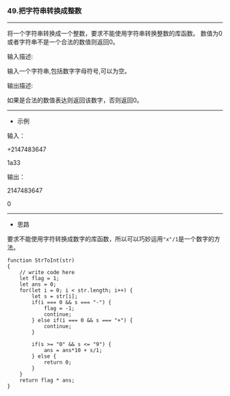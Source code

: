 ### 49.把字符串转换成整数

---

将一个字符串转换成一个整数，要求不能使用字符串转换整数的库函数。 数值为0或者字符串不是一个合法的数值则返回0。

输入描述:

输入一个字符串,包括数字字母符号,可以为空。

输出描述:

如果是合法的数值表达则返回该数字，否则返回0。

---

* 示例

输入：

+2147483647

1a33

输出：

2147483647

0

---

* 思路

要求不能使用字符转换成数字的库函数，所以可以巧妙运用`"x"/1`是一个数字的方法。

``` JS
function StrToInt(str)
{
    // write code here
    let flag = 1;
    let ans = 0;
    for(let i = 0; i < str.length; i++) {
        let s = str[i];
        if(i === 0 && s === "-") {
            flag = -1;
            continue;
        } else if(i === 0 && s === "+") {
            continue;
        }
        
        if(s >= "0" && s <= "9") {
            ans = ans*10 + s/1;
        } else {
            return 0;
        }
    }
    return flag * ans;
}
```
